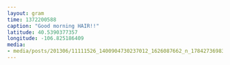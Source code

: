 ```yaml
---
layout: gram
time: 1372200588
caption: "Good morning HAIR!!"
latitude: 40.5390377357
longitude: -106.825186409
media:
- media/posts/201306/11111526_1400904730237012_1626087662_n_17842736983000351.jpg
---
```

